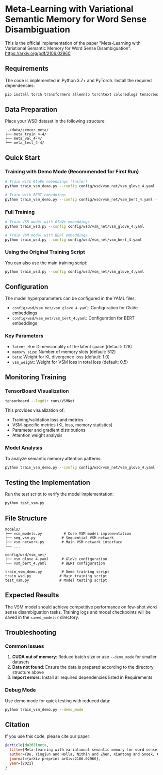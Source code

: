 # Meta-Learning with Variational Semantic Memory for Word Sense Disambiguation

This is the official implementation of the paper "Meta-Learning with Variational Semantic Memory for Word Sense Disambiguation". https://arxiv.org/pdf/2106.02960



## Requirements

The code is implemented in Python 3.7+ and PyTorch. Install the required dependencies:

```bash
pip install torch transformers allennlp torchtext coloredlogs tensorboard numpy pyyaml
```

## Data Preparation

Place your WSD dataset in the following structure:
```
../data/semcor_meta/
├── meta_train_4-4/
├── meta_val_4-4/
└── meta_test_4-4/
```

## Quick Start

### Training with Demo Mode (Recommended for First Run)

```bash
# Train with GloVe embeddings (faster)
python train_vsm_demo.py --config config/wsd/vsm_net/vsm_glove_4.yaml --demo_mode

# Train with BERT embeddings
python train_vsm_demo.py --config config/wsd/vsm_net/vsm_bert_4.yaml --demo_mode
```

### Full Training

```bash
# Train VSM model with GloVe embeddings
python train_wsd.py --config config/wsd/vsm_net/vsm_glove_4.yaml

# Train VSM model with BERT embeddings  
python train_wsd.py --config config/wsd/vsm_net/vsm_bert_4.yaml
```

### Using the Original Training Script

You can also use the main training script:

```bash
python train_wsd.py --config config/wsd/vsm_net/vsm_glove_4.yaml
```

## Configuration

The model hyperparameters can be configured in the YAML files:

- `config/wsd/vsm_net/vsm_glove_4.yaml`: Configuration for GloVe embeddings
- `config/wsd/vsm_net/vsm_bert_4.yaml`: Configuration for BERT embeddings

### Key Parameters

- `latent_dim`: Dimensionality of the latent space (default: 128)
- `memory_size`: Number of memory slots (default: 512)  
- `beta`: Weight for KL divergence loss (default: 1.0)
- `vsm_weight`: Weight for VSM loss in total loss (default: 0.5)

## Monitoring Training

### TensorBoard Visualization

```bash
tensorboard --logdir runs/VSMNet
```

This provides visualization of:
- Training/validation loss and metrics
- VSM-specific metrics (KL loss, memory statistics)
- Parameter and gradient distributions
- Attention weight analysis

### Model Analysis

To analyze semantic memory attention patterns:

```bash
python train_vsm_demo.py --config config/wsd/vsm_net/vsm_glove_4.yaml --analyze_attention
```

## Testing the Implementation

Run the test script to verify the model implementation:

```bash
python test_vsm.py
```

## File Structure

```
models/
├── vsm_models.py          # Core VSM model implementation
├── seq_vsm.py            # Sequential VSM network
├── vsm_network.py        # Main VSM network interface
└── ...

config/wsd/vsm_net/
├── vsm_glove_4.yaml      # GloVe configuration
└── vsm_bert_4.yaml       # BERT configuration

train_vsm_demo.py         # Demo training script
train_wsd.py             # Main training script
test_vsm.py              # Model testing script
```

## Expected Results

The VSM model should achieve competitive performance on few-shot word sense disambiguation tasks. Training logs and model checkpoints will be saved in the `saved_models/` directory.

## Troubleshooting

### Common Issues

1. **CUDA out of memory**: Reduce batch size or use `--demo_mode` for smaller datasets
2. **Data not found**: Ensure the data is prepared according to the directory structure above
3. **Import errors**: Install all required dependencies listed in Requirements

### Debug Mode

Use demo mode for quick testing with reduced data:

```bash
python train_vsm_demo.py --demo_mode
```

## Citation

If you use this code, please cite our paper:

```bibtex
@article{du2021meta,
  title={Meta-learning with variational semantic memory for word sense disambiguation},
  author={Du, Yingjun and Holla, Nithin and Zhen, Xiantong and Snoek, Cees GM and Shutova, Ekaterina},
  journal={arXiv preprint arXiv:2106.02960},
  year={2021}
}
```
